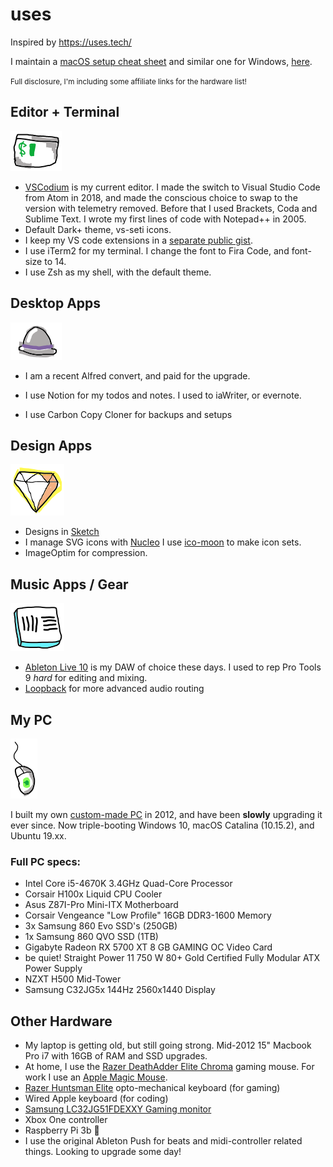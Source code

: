 # uses
Inspired by https://uses.tech/

I maintain a [macOS setup cheat sheet](https://github.com/miclgael/setup/) and similar one for Windows, [here](https://github.com/miclgael/setup-win/).

<small>Full disclosure, I'm including some affiliate links for the hardware list!</small>

## Editor + Terminal

![iTerm2 icon](scribbles/uses-iterm.png)

- [VSCodium](https://vscodium.com/) is my current editor. I made the switch to Visual Studio Code from Atom in 2018, and made the conscious choice to swap to the version with telemetry removed. Before that I used Brackets, Coda and Sublime Text. I wrote my first lines of code with Notepad++ in 2005.
- Default Dark+ theme, vs-seti icons.
- I keep my VS code extensions in a [separate public gist](https://gist.github.com/miclgael/79b65d3420f95a943eb9bf94be1399c5). 
- I use iTerm2 for my terminal. I change the font to Fira Code, and font-size to 14.
- I use Zsh as my shell, with the default theme.

## Desktop Apps

![Alfred App](scribbles/uses-alfred.png)

- I am a recent Alfred convert, and paid for the upgrade.
- I use Notion for my todos and notes. I used to iaWriter, or evernote.

- I use Carbon Copy Cloner for backups and setups

## Design Apps

![Sketch App](scribbles/uses-sketch.png)

- Designs in [Sketch](https://www.sketch.com)
- I manage SVG icons with [Nucleo](https://nucleoapp.com/) I use [ico-moon](https://icomoon.io/app/#/select) to make icon sets.
- ImageOptim for compression.

## Music Apps / Gear

![Ableton live icon](scribbles/uses-live10.png) 

- [Ableton Live 10](https://www.ableton.com/) is my DAW of choice these days. I used to rep Pro Tools 9 *hard* for editing and mixing. 
- [Loopback](https://rogueamoeba.com/loopback/) for more advanced audio routing

## My PC

![Razor DeathAdder Elite mouse](scribbles/uses-mouse.png)

I built my own [custom-made PC](https://pcpartpicker.com/user/miclgael/saved/bhd8Mp) in 2012, and have been **slowly** upgrading it ever since. Now triple-booting Windows 10, macOS Catalina (10.15.2), and Ubuntu 19.xx.

### Full PC specs:

- Intel Core i5-4670K 3.4GHz Quad-Core Processor
- Corsair H100x Liquid CPU Cooler
- Asus Z87I-Pro Mini-ITX Motherboard 
- Corsair Vengeance "Low Profile" 16GB DDR3-1600 Memory
- 3x Samsung 860 Evo SSD's (250GB)
- 1x Samsung 860 QVO SSD (1TB) 
- Gigabyte Radeon RX 5700 XT 8 GB GAMING OC Video Card
- be quiet! Straight Power 11 750 W 80+ Gold Certified Fully Modular ATX Power Supply
- NZXT H500 Mid-Tower 
- Samsung C32JG5x 144Hz 2560x1440 Display

## Other Hardware

- My laptop is getting old, but still going strong. Mid-2012 15" Macbook Pro i7 with 16GB of RAM and SSD upgrades.
- At home, I use the [Razer DeathAdder Elite Chroma](https://amzn.to/2NdPR24) gaming mouse. For work I use an [Apple Magic Mouse](https://amzn.to/39VlNlJ). 
- [Razer Huntsman Elite](https://amzn.to/2R1AZoJ) opto-mechanical keyboard (for gaming)
- Wired Apple keyboard (for coding)
- [Samsung LC32JG51FDEXXY Gaming monitor](https://amzn.to/37RmWJ3) 
- Xbox One controller
- Raspberry Pi 3b 🍇
- I use the original Ableton Push for beats and midi-controller related things. Looking to upgrade some day!

